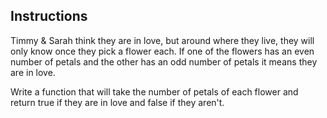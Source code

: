## Instructions

Timmy & Sarah think they are in love, but around where they live, they will only know once they pick a flower each. 
If one of the flowers has an even number of petals and the other has an odd number of petals it means they are in love.

Write a function that will take the number of petals of each flower and return true if they are in love and false if they aren't.